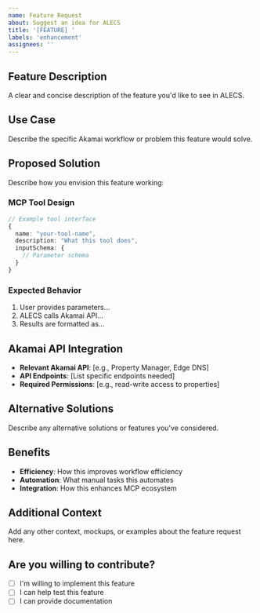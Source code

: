```yaml
---
name: Feature Request
about: Suggest an idea for ALECS
title: '[FEATURE] '
labels: 'enhancement'
assignees: ''
---
```


## Feature Description
A clear and concise description of the feature you'd like to see in ALECS.

## Use Case
Describe the specific Akamai workflow or problem this feature would solve.

## Proposed Solution
Describe how you envision this feature working:

### MCP Tool Design
```typescript
// Example tool interface
{
  name: "your-tool-name",
  description: "What this tool does",
  inputSchema: {
    // Parameter schema
  }
}
```

### Expected Behavior
1. User provides parameters...
2. ALECS calls Akamai API...
3. Results are formatted as...

## Akamai API Integration
- **Relevant Akamai API**: [e.g., Property Manager, Edge DNS]
- **API Endpoints**: [List specific endpoints needed]
- **Required Permissions**: [e.g., read-write access to properties]

## Alternative Solutions
Describe any alternative solutions or features you've considered.

## Benefits
- **Efficiency**: How this improves workflow efficiency
- **Automation**: What manual tasks this automates
- **Integration**: How this enhances MCP ecosystem

## Additional Context
Add any other context, mockups, or examples about the feature request here.

## Are you willing to contribute?
- [ ] I'm willing to implement this feature
- [ ] I can help test this feature
- [ ] I can provide documentation